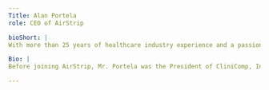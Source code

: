 ```yaml
---
Title: Alan Portela
role: CEO of AirStrip

bioShort: |
With more than 25 years of healthcare industry experience and a passion to lead via disruptive and continuous innovation, Alan Portela is the CEO of AirStrip, a position he has held for more than four years. 

Bio: |
Before joining AirStrip, Mr. Portela was the President of CliniComp, Intl. and previously led the implementation of high-acuity EHR systems at the U.S. Military Health System, Veterans Health Administration (VA) and a number of prestigious healthcare organizations in the private sector. Mr. Portela has held senior executive roles with a number of innovative healthcare technology vendors and was among the leaders who pioneered Global Care Quest, an mHealth company that emerged from UCLA Medical Center Department of Neurosurgery more than a decade ago.

---
```

